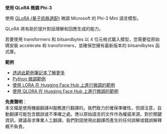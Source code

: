 **使用 QLoRA 微調 Phi-3**

使用 [QLoRA (量子低秩適配)](https://github.com/artidoro/qlora) 微調 Microsoft 的 Phi-3 Mini 語言模型。

QLoRA 將有助於提升對話理解和回應生成的能力。

若要使用 transformers 和 bitsandbytes 以 4 位元格式載入模型，您需要從原始碼安裝 accelerate 和 transformers，並確保您擁有最新版本的 bitsandbytes 函式庫。

**範例**
- [透過此範例筆記本了解更多](../../../../code/03.Finetuning/Phi_3_Inference_Finetuning.ipynb)
- [Python 微調範例](../../../../code/03.Finetuning/FineTrainingScript.py)
- [使用 LORA 在 Hugging Face Hub 上進行微調的範例](../../../../code/03.Finetuning/Phi-3-finetune-lora-python.ipynb)
- [使用 QLORA 在 Hugging Face Hub 上進行微調的範例](../../../../code/03.Finetuning/Phi-3-finetune-qlora-python.ipynb)

**免責聲明**：  
本文檔是使用機器翻譯AI服務進行翻譯的。我們致力於確保準確性，但請注意，自動翻譯可能包含錯誤或不準確之處。應以原始語言的文件作為權威來源。對於關鍵資訊，建議尋求專業人工翻譯。我們對因使用此翻譯而產生的任何誤解或錯誤解釋概不負責。